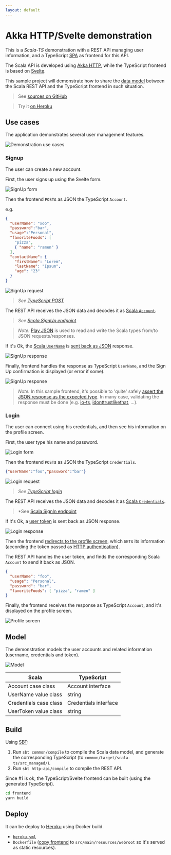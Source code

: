 ```yaml
---
layout: default
---
```


# Akka HTTP/Svelte demonstration

This is a *Scala-TS* demonstration with a REST API managing user information, and a TypeScript [SPA](https://en.wikipedia.org/wiki/Single-page_application) as frontend for this API.

The Scala API is developed using [Akka HTTP](https://doc.akka.io/docs/akka-http/current/index.html), while the TypeScript frontend is based on [Svelte](https://svelte.dev/).

This sample project will demonstrate how to share the [data model](#model) between the Scala REST API and the TypeScript frontend in such situation.

> See [sources on GitHub](https://github.com/scala-ts/scala-ts/tree/demo/akka-http-svlete)

> Try it [on Heroku](https://scala-ts-demo.herokuapp.com/)

## Use cases

The application demonstrates several user management features.

![Demonstration use cases](../assets/demo-akka-http-svelte/usecases.svg)

### Signup

The user can create a new account.

First, the user signs up using the Svelte form.

![SignUp form](../assets/demo-akka-http-svelte/signup1.png)

Then the frontend `POST`s as JSON the TypeScript `Account`.

e.g.

```json
{
  "userName": "xoo",
  "password":"bar",
  "usage":"Personal",
  "favoriteFoods": [
    "pizza",
    { "name": "ramen" }
  ],
  "contactName": {
    "firstName": "Lorem",
    "lastName": "Ipsum",
    "age": "23"
  }
}
```

![SignUp request](../assets/demo-akka-http-svelte/signup2.png)

> *See [TypeScript POST](https://github.com/scala-ts/scala-ts/blob/demo/akka-http-svlete/frontend/src/screens/signup/signup.ts#L58)*

The REST API receives the JSON data and decodes it as [Scala `Account`](https://github.com/scala-ts/scala-ts/blob/demo/akka-http-svlete/common/src/main/scala/Account.scala#L3).

> *See [Scala SignUp endpoint](https://github.com/scala-ts/scala-ts/blob/demo/akka-http-svlete/http-api/src/main/scala/Router.scala#L38)*

> *Note:* [Play JSON](https://github.com/playframework/play-json#play-json) is used to read and write the Scala types from/to JSON requests/responses.

If it's Ok, the [Scala `UserName`](https://github.com/scala-ts/scala-ts/blob/demo/akka-http-svlete/common/src/main/scala/Account.scala#L11) is [sent back as JSON](https://github.com/scala-ts/scala-ts/blob/demo/akka-http-svlete/http-api/src/main/scala/Router.scala#L99) response.

![SignUp response](../assets/demo-akka-http-svelte/signup2.png)

Finally, frontend handles the response as TypeScript `UserName`, and the Sign Up confirmation is displayed (or error if some).

![SignUp response](../assets/demo-akka-http-svelte/signup4.png)

> *Note:* In this sample frontend, it's possible to 'quite' safely [assert the JSON response as the expected type](https://www.typescriptlang.org/docs/handbook/basic-types.html#type-assertions). In many case, validating the response must be done (e.g. [io-ts](https://gcanti.github.io/io-ts/), [idonttrustlikethat](https://scala-ts.github.io/scala-ts/#idonttrustlikethat), ...).

### Login

The user can connect using his credentials, and then see his information on the profile screen.

First, the user type his name and password.

![Login form](../assets/demo-akka-http-svelte/login1.png)

Then the frontend `POST`s as JSON the TypeScript `Credentials`.

```json
{"userName":"foo","password":"bar"}
```

![Login request](../assets/demo-akka-http-svelte/login2.png)

> *See [TypeScript login](https://github.com/scala-ts/scala-ts/blob/demo/akka-http-svlete/frontend/src/screens/signin/signin.ts#L36)*

The REST API receives the JSON data and decodes it as [Scala `Credentials`](https://github.com/scala-ts/scala-ts/blob/demo/akka-http-svlete/common/src/main/scala/Account.scala#L46).

> *See [Scala SignIn endpoint](https://github.com/scala-ts/scala-ts/blob/demo/akka-http-svlete/http-api/src/main/scala/Router.scala#L51)

If it's Ok, a [user token](https://github.com/scala-ts/scala-ts/blob/demo/akka-http-svlete/http-api/src/main/scala/Router.scala#L109) is sent back as JSON response.

![Login response](../assets/demo-akka-http-svelte/login3.png)

Then the frontend [redirects to the profile screen](https://github.com/scala-ts/scala-ts/blob/demo/akka-http-svlete/frontend/src/screens/signin/signin.ts#L92), which `GET`s its information (according the token passed as [HTTP authentication](https://developer.mozilla.org/en-US/docs/Web/HTTP/Authentication)).

The REST API handles the user token, and finds the corresponding Scala `Account` to send it back as JSON.

```json
{
  "userName": "foo",
  "usage": "Personal",
  "password": "bar",
  "favoriteFoods": [ "pizza", "ramen" ]
}
```

Finally, the frontend receives the response as TypeScript `Account`, and it's displayed on the profile screen.

![Profile screen](../assets/demo-akka-http-svelte/profile1.png)

## Model

The demonstration models the user accounts and related information (username, credentials and token).

![Model](../assets/demo-akka-http-svelte/types.svg)

| Scala                  | TypeScript            |
| ---------------------- | --------------------- |
| Account case class     | Account interface     |
| UserName value class   | string                |
| Credentials case class | Credentials interface |
| UserToken value class  | string                |

## Build

Using [SBT](https://www.scala-sbt.org/):

1. Run `sbt common/compile` to compile the Scala data model, and generate the corresponding TypeScript (to `common/target/scala-ts/src_managed/`).
2. Run `sbt http-api/compile` to compile the REST API.

Since *#1* is ok, the TypeScript/Svelte frontend can be built (using the generated TypeScript).

```bash
cd frontend
yarn build
```

## Deploy

It can be deploy to [Heroku](https://www.heroku.com/) using Docker build.

- [`heroku.yml`](https://github.com/scala-ts/scala-ts/blob/demo/akka-http-svlete/heroku.yml)
- `Dockerfile` ([copy frontend](https://github.com/scala-ts/scala-ts/blob/demo/akka-http-svlete/Dockerfile#L12) to `src/main/resources/webroot` so it's served as static resources).
